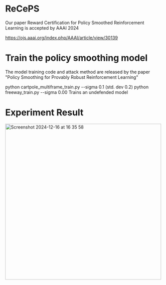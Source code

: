 # ReCePS
Our paper Reward Certification for Policy Smoothed Reinforcement Learning is accepted by AAAI 2024

https://ojs.aaai.org/index.php/AAAI/article/view/30139

# Train the policy smoothing model
The model training code and attack method are released by the paper "Policy Smoothing for Provably Robust Reinforcement Learning"

python cartpole_multiframe_train.py  --sigma 0.1 (std. dev 0.2)
python freeway_train.py  --sigma 0.00  Trains an undefended model



# Experiment Result

<img width="497" alt="Screenshot 2024-12-16 at 16 35 58" src="https://github.com/user-attachments/assets/c92c5057-c51b-47f2-b2dc-a5a23046e770" />
